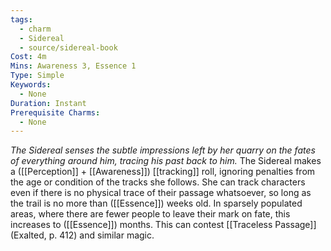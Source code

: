 ```yaml
---
tags:
  - charm
  - Sidereal
  - source/sidereal-book
Cost: 4m
Mins: Awareness 3, Essence 1
Type: Simple
Keywords:
  - None
Duration: Instant
Prerequisite Charms:
  - None
---
```

*The Sidereal senses the subtle impressions left by her quarry on the fates of everything around him, tracing his past back to him.*
The Sidereal makes a ([[Perception]] + [[Awareness]]) [[tracking]] roll, ignoring penalties from the age or condition of the tracks she follows. She can track characters even if there is no physical trace of their passage whatsoever, so long as the trail is no more than ([[Essence]]) weeks old. In sparsely populated areas, where there are fewer people to leave their mark on fate, this increases to ([[Essence]]) months. This can contest [[Traceless Passage]] (Exalted, p. 412) and similar magic.
